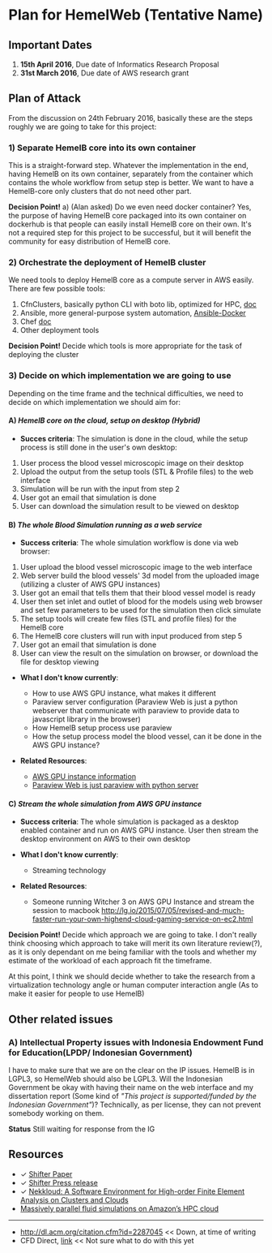 # **Plan for HemelWeb (Tentative Name)**

## Important Dates
1. **15th April 2016**, Due date of Informatics Research Proposal
2. **31st March 2016**, Due date of AWS research grant


## Plan of Attack
From the discussion on 24th February 2016, basically these are the steps roughly we are going to take for this project:

### 1) Separate HemelB core into its own container
This is a straight-forward step. Whatever the implementation in the end, having HemelB on its own container, separately from the container which contains the whole workflow from setup step is better. We want to have a HemelB-core only clusters that do not need other part.

**Decision Point!**
a)  (Alan asked) Do we even need docker container? Yes, the purpose of having HemelB core packaged into its own container on dockerhub is that people can easily install HemelB core on their own. It's not a required step for this project to be successful, but it will benefit the community for easy distribution of HemelB core.

### 2) Orchestrate the deployment of HemelB cluster

We need tools to deploy HemelB core as a compute server in AWS easily. There are few possible tools:

1. CfnClusters, basically python CLI with boto lib, optimized for HPC, [doc](http://cfncluster.readthedocs.org/en/latest/hello_world.html)
2. Ansible, more general-purpose system automation, [Ansible-Docker](https://www.ansible.com/docker)
3. Chef [doc](https://www.chef.io/chef/)
4. Other deployment tools

**Decision Point!**
Decide which tools is more appropriate for the task of deploying the cluster

### 3) Decide on which implementation we are going to use

Depending on the time frame and the technical difficulties, we need to decide on which implementation we should aim for:

#### A) *HemelB core on the cloud, setup on desktop (Hybrid)*
* **Succes criteria**: The simulation is done in the cloud, while the setup process is still done in the user's own desktop:

1. User process the blood vessel microscopic image on their desktop
2. Upload the output from the setup tools (STL & Profile files) to the web interface
3. Simulation will be run with the input from step 2
4. User got an email that simulation is done
5. User can download the simulation result to be viewed on desktop



#### B) *The whole Blood Simulation running as a web service*
* **Success criteria**: The whole simulation workflow is done via web browser:

1. User upload the blood vessel microscopic image to the web interface
2. Web server build the blood vessels' 3d model from the uploaded image (utilizing a cluster of AWS GPU instances)
3. User got an email that tells them that their blood vessel model is ready
4. User then set inlet and outlet of blood for the models using web browser and set few parameters to be used for the simulation then click simulate
5. The setup tools will create few files (STL and profile files) for the HemelB core
6. The HemelB core clusters will run with input produced from step 5
7. User got an email that simulation is done
8. User can view the result on the simulation on browser, or download the file for desktop viewing

* **What I don't know currently**:
	* How to use AWS GPU instance, what makes it different
	* Paraview server configuration (Paraview Web is just a python webserver that communicate with paraview to provide data to javascript library in the browser)
	* How HemelB setup process use paraview
	* How the setup process model the blood vessel, can it be done in the AWS GPU instance?

* **Related Resources**:
  * [AWS GPU instance information](http://docs.aws.amazon.com/AWSEC2/latest/UserGuide/using_cluster_computing.html)
  * [Paraview Web is just paraview with python server](http://www.paraview.org/ParaView3/Doc/Nightly/www/js-doc/index.html#!/guide/quick_start)


#### C) *Stream the whole simulation from AWS GPU instance*
* **Success criteria**: The whole simulation is packaged as a desktop enabled container and run on AWS GPU instance. User then stream the desktop environment on AWS to their own desktop

* **What I don't know currently**:
	* Streaming technology


* **Related Resources**:
	* Someone running Witcher 3 on AWS GPU Instance and stream the session to macbook http://lg.io/2015/07/05/revised-and-much-faster-run-your-own-highend-cloud-gaming-service-on-ec2.html


**Decision Point!**
Decide which approach we are going to take.  I don't really think
choosing which approach to take will merit its own literature review(?),
as it is only dependant on me being familiar with the tools and whether
my estimate of the workload of each approach fit the timeframe.


At this point, I think we should decide whether to take the research
from a virtualization technology angle or human computer interaction
angle (As to make it easier for people to use HemelB)


## Other related issues

### A) Intellectual Property issues with Indonesia Endowment Fund for Education(LPDP/ Indonesian Government)
I have to make sure that we are on the clear on the IP issues. HemelB is in LGPL3, so HemelWeb should also be LGPL3. Will the Indonesian Government be okay with having their name on the web interface and my dissertation report (Some kind of *"This project is supported/funded by the Indonesian Government"*)? Technically, as per license, they can not prevent somebody working on them.

**Status**
Still waiting for response from the IG



## Resources

* ✓ [Shifter Paper](https://www.nersc.gov/assets/Uploads/cug2015udi.pdf)
* ✓ [Shifter Press release](https://www.nersc.gov/news-publications/nersc-news/nersc-center-news/2015/shifter-makes-container-based-hpc-a-breeze/)
* ✓ [Nekkloud: A Software Environment for High-order
Finite Element Analysis on Clusters and Clouds](https://www.chriscantwell.co.uk/wp-content/uploads/2013/09/nekkloud.pdf)
* [Massively parallel fluid simulations on
Amazon’s HPC cloud](http://ieeexplore.ieee.org/xpls/abs_all.jsp?arnumber=6123441)

---
* http://dl.acm.org/citation.cfm?id=2287045  << Down, at time of writing
* CFD Direct, [link](http://cfd.direct/cloud/) << Not sure what to do with this yet
	
